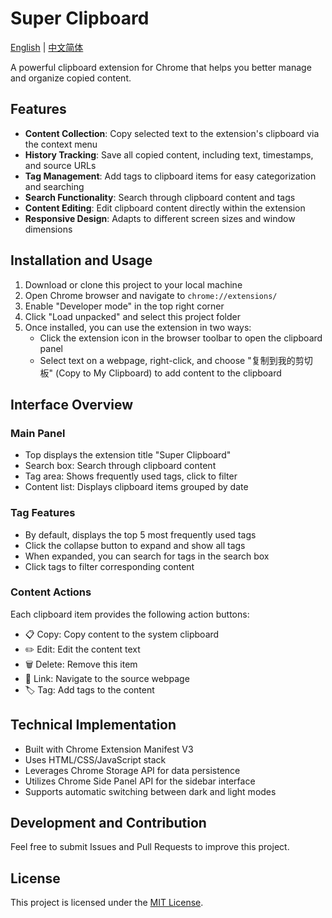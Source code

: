 # Super Clipboard

[English](README.md) | [中文简体](README_CN.md)

A powerful clipboard extension for Chrome that helps you better manage and organize copied content.

## Features

- **Content Collection**: Copy selected text to the extension's clipboard via the context menu
- **History Tracking**: Save all copied content, including text, timestamps, and source URLs
- **Tag Management**: Add tags to clipboard items for easy categorization and searching
- **Search Functionality**: Search through clipboard content and tags
- **Content Editing**: Edit clipboard content directly within the extension
- **Responsive Design**: Adapts to different screen sizes and window dimensions

## Installation and Usage

1. Download or clone this project to your local machine
2. Open Chrome browser and navigate to `chrome://extensions/`
3. Enable "Developer mode" in the top right corner
4. Click "Load unpacked" and select this project folder
5. Once installed, you can use the extension in two ways:
   - Click the extension icon in the browser toolbar to open the clipboard panel
   - Select text on a webpage, right-click, and choose "复制到我的剪切板" (Copy to My Clipboard) to add content to the clipboard

## Interface Overview

### Main Panel
- Top displays the extension title "Super Clipboard"
- Search box: Search through clipboard content
- Tag area: Shows frequently used tags, click to filter
- Content list: Displays clipboard items grouped by date

### Tag Features
- By default, displays the top 5 most frequently used tags
- Click the collapse button to expand and show all tags
- When expanded, you can search for tags in the search box
- Click tags to filter corresponding content

### Content Actions
Each clipboard item provides the following action buttons:
- 📋 Copy: Copy content to the system clipboard
- ✏️ Edit: Edit the content text
- 🗑️ Delete: Remove this item
- 🔗 Link: Navigate to the source webpage
- 🏷️ Tag: Add tags to the content

## Technical Implementation

- Built with Chrome Extension Manifest V3
- Uses HTML/CSS/JavaScript stack
- Leverages Chrome Storage API for data persistence
- Utilizes Chrome Side Panel API for the sidebar interface
- Supports automatic switching between dark and light modes

## Development and Contribution

Feel free to submit Issues and Pull Requests to improve this project.

## License

This project is licensed under the [MIT License](LICENSE).